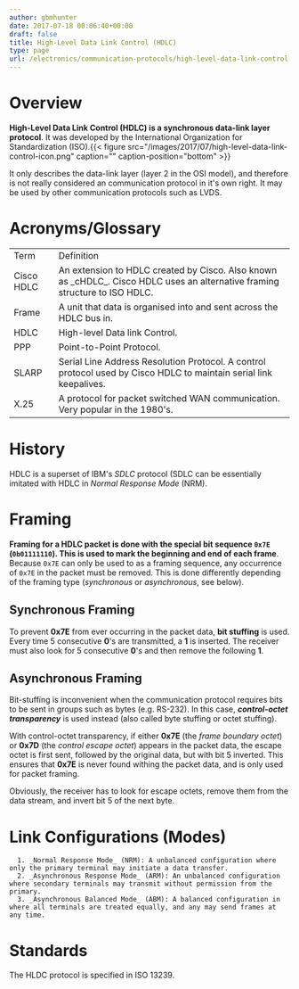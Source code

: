 ```yaml
---
author: gbmhunter
date: 2017-07-18 00:06:40+00:00
draft: false
title: High-Level Data Link Control (HDLC)
type: page
url: /electronics/communication-protocols/high-level-data-link-control-hdlc
---
```


# Overview




**High-Level Data Link Control (HDLC) is a synchronous data-link layer protocol**. It was developed by the International Organization for Standardization (ISO).{{< figure src="/images/2017/07/high-level-data-link-control-icon.png" caption="" caption-position="bottom" >}}




It only describes the data-link layer (layer 2 in the OSI model), and therefore is not really considered an communication protocol in it's own right. It may be used by other communication protocols such as LVDS.




# Acronyms/Glossary


<table >
<tbody >
<tr >

<td >Term
</td>

<td >Definition
</td>
</tr>
<tr >

<td >Cisco HDLC
</td>

<td >An extension to HDLC created by Cisco. Also known as _cHDLC_. Cisco HDLC uses an alternative framing structure to ISO HDLC.
</td>
</tr>
<tr >

<td >Frame
</td>

<td >A unit that data is organised into and sent across the HDLC bus in.
</td>
</tr>
<tr >

<td >HDLC
</td>

<td >High-level Data link Control.
</td>
</tr>
<tr >

<td >PPP
</td>

<td > Point-to-Point Protocol.
</td>
</tr>
<tr >

<td >SLARP
</td>

<td >Serial Line Address Resolution Protocol. A control protocol used by Cisco HDLC to maintain serial link keepalives.
</td>
</tr>
<tr >

<td >X.25
</td>

<td > A protocol for packet switched WAN communication. Very popular in the 1980's.
</td>
</tr>
</tbody>
</table>


# History




HDLC is a superset of IBM's _SDLC_ protocol (SDLC can be essentially imitated with HDLC in _Normal Response Mode_ (NRM).




# Framing




**Framing for a HDLC packet is done with the special bit sequence `0x7E` (`0b01111110`). This is used to mark the beginning and end of each frame**. Because `0x7E` can only be used to as a framing sequence, any occurrence of `0x7E` in the packet must be removed. This is done differently depending of the framing type (_synchronous_ or _asynchronous_, see below).




## Synchronous Framing




To prevent **0x7E** from ever occurring in the packet data, **bit stuffing** is used. Every time 5 consecutive **0**'s are transmitted, a **1** is inserted. The receiver must also look for 5 consecutive **0**'s and then remove the following **1**.




## Asynchronous Framing




Bit-stuffing is inconvenient when the communication protocol requires bits to be sent in groups such as bytes (e.g. RS-232). In this case, _**control-octet transparency**_ is used instead (also called byte stuffing or octet stuffing).




With control-octet transparency, if either **0x7E** (the _frame boundary octet_) or **0x7D** (the _control escape octet_) appears in the packet data, the escape octet is first sent, followed by the original data, but with bit 5 inverted. This ensures that **0x7E** is never found withing the packet data, and is only used for packet framing.




Obviously, the receiver has to look for escape octets, remove them from the data stream, and invert bit 5 of the next byte.




# Link Configurations (Modes)





	  1. _Normal Response Mode_ (NRM): A unbalanced configuration where only the primary terminal may initiate a data transfer.
	  2. _Asynchronous Response Mode_ (ARM): An unbalanced configuration where secondary terminals may transmit without permission from the primary.
	  3. _Asynchronous Balanced Mode_ (ABM): A balanced configuration in where all terminals are treated equally, and any may send frames at any time.



# Standards




The HLDC protocol is specified in ISO 13239.
